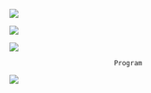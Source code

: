 



![](https://github.com/AlexanderSemenov1/Lora-E32-433T30D-TTL-1W/blob/master/Foto/Foto1.png)

![](https://github.com/AlexanderSemenov1/Lora-E32-433T30D-TTL-1W/blob/master/Foto/Foto2.png)

![](https://github.com/AlexanderSemenov1/Lora-E32-433T30D-TTL-1W/blob/master/Foto/Circuit%20diagram.jpeg)
      
                              Program

![](https://github.com/AlexanderSemenov1/Lora-E32-433T30D-TTL-1W/blob/master/Foto/Screenshot_1.png)

